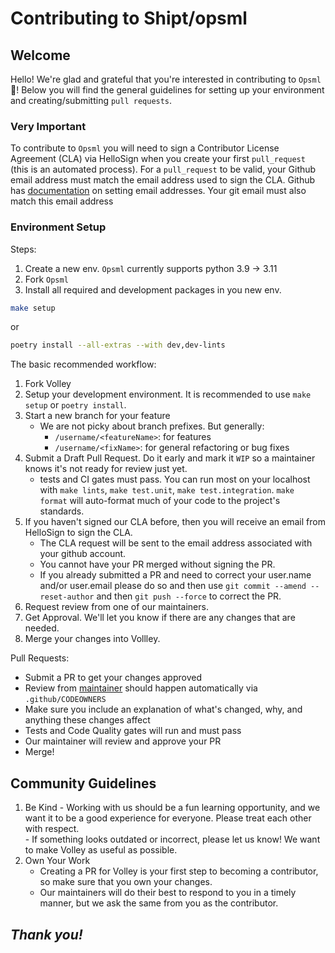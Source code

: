 # Contributing to Shipt/opsml

## Welcome
Hello! We're glad and grateful that you're interested in contributing to `Opsml` :tada:! Below you will find the general guidelines for setting up your environment and creating/submitting `pull requests`.

### Very Important
To contribute to `Opsml` you will need to sign a Contributor License Agreement (CLA) via HelloSign when you create your first `pull_request` (this is an automated process). For a `pull_request` to be valid, your Github email address must match the email address used to sign the CLA. Github has [documentation](https://help.github.com/articles/setting-your-commit-email-address-on-github/) on setting email addresses. Your git email must also match this email address

### Environment Setup
Steps:
1. Create a new env. `Opsml` currently supports python 3.9 -> 3.11
2. Fork `Opsml`
3. Install all required and development packages in you new env.

```bash
make setup
```
or

```bash
poetry install --all-extras --with dev,dev-lints
```



The basic recommended workflow:
1. Fork Volley
2. Setup your development environment. It is recommended to use `make setup` or `poetry install`.
3. Start a new branch for your feature
    * We are not picky about branch prefixes. But generally:
      * `/username/<featureName>`: for features
      * `/username/<fixName>`: for general refactoring or bug fixes
4. Submit a Draft Pull Request. Do it early and mark it `WIP` so a maintainer knows it's not ready for review just yet.
    * tests and CI gates must pass. You can run most on your localhost with `make lints`, `make test.unit`, `make test.integration`. `make format` will auto-format much of your code to the project's standards.
5. If you haven't signed our CLA before, then you will receive an email from HelloSign to sign the CLA.
    * The CLA request will be sent to the email address associated with your github account.
    * You cannot have your PR merged without signing the PR.
    * If you already submitted a PR and need to correct your user.name and/or user.email please do so and then use `git commit --amend --reset-author` and then `git push --force` to correct the PR.
6. Request review from one of our maintainers. 
7. Get Approval. We'll let you know if there are any changes that are needed. 
8. Merge your changes into Vollley.

Pull Requests: 
- Submit a PR to get your changes approved
- Review from [maintainer](MAINTAINERS.md) should happen automatically via `.github/CODEOWNERS`
- Make sure you include an explanation of what's changed, why, and anything these changes affect 
- Tests and Code Quality gates will run and must pass
- Our maintainer will review and approve your PR 
- Merge!

## Community Guidelines
  1. Be Kind
    - Working with us should be a fun learning opportunity, and we want it to be a good experience for everyone. Please treat each other with respect.  
    - If something looks outdated or incorrect, please let us know! We want to make Volley as useful as possible. 
  2. Own Your Work
     * Creating a PR for Volley is your first step to becoming a contributor, so make sure that you own your changes. 
     * Our maintainers will do their best to respond to you in a timely manner, but we ask the same from you as the contributor. 

## _Thank you!_